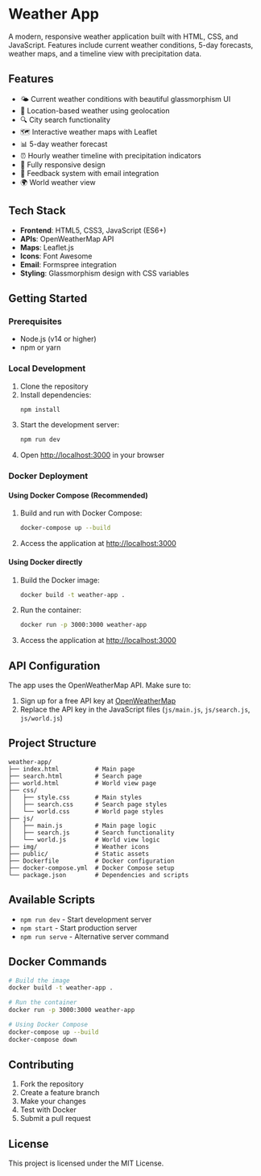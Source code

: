 # Weather App

A modern, responsive weather application built with HTML, CSS, and JavaScript. Features include current weather conditions, 5-day forecasts, weather maps, and a timeline view with precipitation data.

## Features

- 🌤️ Current weather conditions with beautiful glassmorphism UI
- 📍 Location-based weather using geolocation
- 🔍 City search functionality
- 🗺️ Interactive weather maps with Leaflet
- 📊 5-day weather forecast
- ⏰ Hourly weather timeline with precipitation indicators
- 📱 Fully responsive design
- 💌 Feedback system with email integration
- 🌍 World weather view

## Tech Stack

- **Frontend**: HTML5, CSS3, JavaScript (ES6+)
- **APIs**: OpenWeatherMap API
- **Maps**: Leaflet.js
- **Icons**: Font Awesome
- **Email**: Formspree integration
- **Styling**: Glassmorphism design with CSS variables

## Getting Started

### Prerequisites

- Node.js (v14 or higher)
- npm or yarn

### Local Development

1. Clone the repository
2. Install dependencies:
   ```bash
   npm install
   ```
3. Start the development server:
   ```bash
   npm run dev
   ```
4. Open [http://localhost:3000](http://localhost:3000) in your browser

### Docker Deployment

#### Using Docker Compose (Recommended)

1. Build and run with Docker Compose:
   ```bash
   docker-compose up --build
   ```

2. Access the application at [http://localhost:3000](http://localhost:3000)

#### Using Docker directly

1. Build the Docker image:
   ```bash
   docker build -t weather-app .
   ```

2. Run the container:
   ```bash
   docker run -p 3000:3000 weather-app
   ```

3. Access the application at [http://localhost:3000](http://localhost:3000)

## API Configuration

The app uses the OpenWeatherMap API. Make sure to:

1. Sign up for a free API key at [OpenWeatherMap](https://openweathermap.org/api)
2. Replace the API key in the JavaScript files (`js/main.js`, `js/search.js`, `js/world.js`)

## Project Structure

```
weather-app/
├── index.html          # Main page
├── search.html         # Search page
├── world.html          # World view page
├── css/
│   ├── style.css       # Main styles
│   ├── search.css      # Search page styles
│   └── world.css       # World page styles
├── js/
│   ├── main.js         # Main page logic
│   ├── search.js       # Search functionality
│   └── world.js        # World view logic
├── img/                # Weather icons
├── public/             # Static assets
├── Dockerfile          # Docker configuration
├── docker-compose.yml  # Docker Compose setup
└── package.json        # Dependencies and scripts
```

## Available Scripts

- `npm run dev` - Start development server
- `npm start` - Start production server
- `npm run serve` - Alternative server command

## Docker Commands

```bash
# Build the image
docker build -t weather-app .

# Run the container
docker run -p 3000:3000 weather-app

# Using Docker Compose
docker-compose up --build
docker-compose down
```

## Contributing

1. Fork the repository
2. Create a feature branch
3. Make your changes
4. Test with Docker
5. Submit a pull request

## License

This project is licensed under the MIT License.
